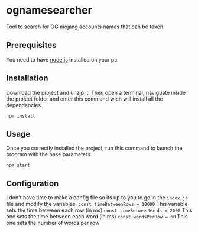 # ognamesearcher
Tool to search for OG mojang accounts names that can be taken.
## Prerequisites
You need to have [node.js](https://nodejs.org/en/) installed on your pc
## Installation
Download the project and unzip it. Then open a terminal, naviguate inside the project folder and enter this command wich will install all the dependencies

```
npm install
```
## Usage
Once you correctly installed the project, run this command to launch the program with the base parameters
```
npm start
```
## Configuration
I don't have time to make a config file so its up to you to go in the `index.js` file and modify the variables.
`const timeBetweenRows = 10000` This variable sets the time between each row (in ms)
`const timeBetweenWords = 2000` This one sets the time between each word (in ms)
`const wordsPerRow = 60` This one sets the number of words per row
